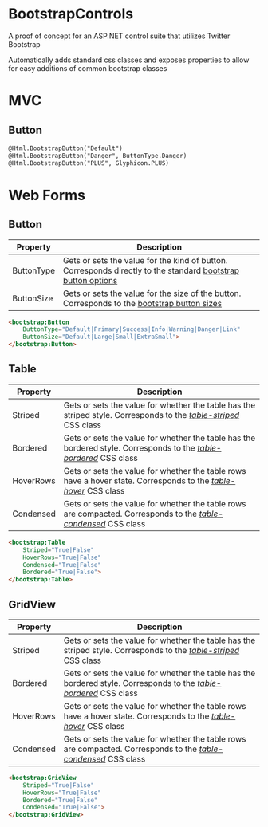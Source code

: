 BootstrapControls
=================

A proof of concept for an ASP.NET control suite that utilizes Twitter Bootstrap

Automatically adds standard css classes and exposes properties to allow for easy additions of common bootstrap classes

MVC
===
Button
---
``` html
@Html.BootstrapButton("Default")
@Html.BootstrapButton("Danger", ButtonType.Danger)
@Html.BootstrapButton("PLUS", Glyphicon.PLUS)
```

Web Forms
=======

Button
----------
Property  | Description
------------- | -------------
ButtonType  | Gets or sets the value for the kind of button. Corresponds directly to the standard [bootstrap button options](http://getbootstrap.com/css/#buttons-options)
ButtonSize  | Gets or sets the value for the size of the button. Corresponds to the [bootstrap button sizes](http://getbootstrap.com/css/#buttons-sizes)

``` html
<bootstrap:Button 
    ButtonType="Default|Primary|Success|Info|Warning|Danger|Link"
    ButtonSize="Default|Large|Small|ExtraSmall">
</bootstrap:Button>
```

Table
----------
Property  | Description
------------- | -------------
Striped  | Gets or sets the value for whether the table has the striped style. Corresponds to the [*table-striped*](http://getbootstrap.com/css/#tables-striped) CSS class
Bordered  | Gets or sets the value for whether the table has the bordered style. Corresponds to the [*table-bordered*](http://getbootstrap.com/css/#tables-bordered) CSS class
HoverRows  | Gets or sets the value for whether the table rows have a hover state. Corresponds to the [*table-hover*](http://getbootstrap.com/css/#tables-hover-rows) CSS class
Condensed  | Gets or sets the value for whether the table rows are compacted. Corresponds to the [*table-condensed*](http://getbootstrap.com/css/#tables-condensed) CSS class

``` html
<bootstrap:Table
    Striped="True|False" 
    HoverRows="True|False" 
    Condensed="True|False" 
    Bordered="True|False">
</bootstrap:Table>
```

GridView
--------
Property  | Description
------------- | -------------
Striped  | Gets or sets the value for whether the table has the striped style. Corresponds to the [*table-striped*](http://getbootstrap.com/css/#tables-striped) CSS class
Bordered  | Gets or sets the value for whether the table has the bordered style. Corresponds to the [*table-bordered*](http://getbootstrap.com/css/#tables-bordered) CSS class
HoverRows  | Gets or sets the value for whether the table rows have a hover state. Corresponds to the [*table-hover*](http://getbootstrap.com/css/#tables-hover-rows) CSS class
Condensed  | Gets or sets the value for whether the table rows are compacted. Corresponds to the [*table-condensed*](http://getbootstrap.com/css/#tables-condensed) CSS class

``` html
<bootstrap:GridView
    Striped="True|False" 
    HoverRows="True|False"
    Bordered="True|False"
    Condensed="True|False">
</bootstrap:GridView>
```
